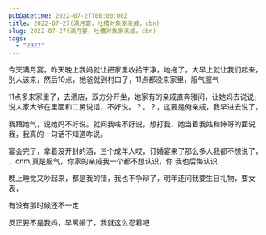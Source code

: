 ```yaml
---
pubDatetime: 2022-07-27T00:00:00Z
title: 2022-07-27(满月宴，吐槽对象家亲戚，cbn)
slug: 2022-07-27(满月宴，吐槽对象家亲戚，cbn)
tags:
  - "2022"
---
```


今天满月宴，昨天晚上我妈就让把家里收拾干净，地拖了，大早上就让我们起来，别人该来，然后10点，她爸就到村口了，11点都没来家里，服气服气

11点多来家里了，去酒店，双方分开坐，她家有的亲戚直奔雅间，让她妈去说说，说人家大爷在里面和二舅说话，不好说。？。？，这要是俺亲戚，我早进去说了。

我跟她气，说她妈不好说。就问我啥不好说，想打我，她当着我姑和婶哥的面说我，我真的一句话不知道咋说。

宴会完了，拿着没开封的酒，三个成年人哎，订婚宴来了那么多人我都不想说了， ，cnm,真是服气，你家的亲戚我一个都不想认识，你 我也后悔认识

晚上睡觉又吵起来，都是我的错，我也不争辩了，明年还问我要生日礼物，要女表，

有没有那时候还不一定

反正要不是我妈，早离婚了，我就这么忍着吧
